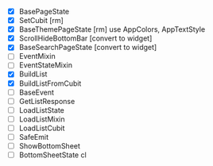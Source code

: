 - [x] BasePageState
- [x] SetCubit [rm]
- [x] BaseThemePageState [rm] use AppColors, AppTextStyle
- [x] ScrollHideBottomBar [convert to widget]
- [x] BaseSearchPageState [convert to widget]
- [ ] EventMixin
- [ ] EventStateMixin
- [x] BuildList
- [x] BuildListFromCubit
- [ ] BaseEvent
- [ ] GetListResponse
- [ ] LoadListState
- [ ] LoadListMixin
- [ ] LoadListCubit
- [ ] SafeEmit
- [ ] ShowBottomSheet
- [ ] BottomSheetState
      cl
